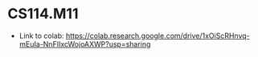 # CS114.M11
- Link to colab: https://colab.research.google.com/drive/1xOiScRHnvq-mEuIa-NnFIIxcWojoAXWP?usp=sharing
